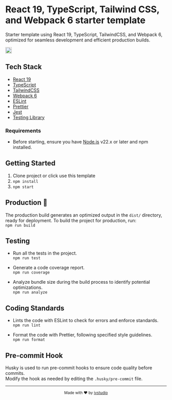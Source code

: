 # React 19, TypeScript, Tailwind CSS, and Webpack 6 starter template

Starter template using React 19, TypeScript, TailwindCSS, and Webpack 6, optimized for seamless development and efficient production builds.

<a href="https://twitter.com/ivstudio"><img src="https://img.shields.io/twitter/follow/ivstudio.svg?style=social&label=Follow&maxAge=3600" height="20"></a>

## Tech Stack

- [React 19](https://reactjs.org/)
- [TypeScript](https://www.typescriptlang.org/)
- [TailwindCSS](https://tailwindcss.com/)
- [Webpack 6](https://webpack.js.org/)
- [ESLint](https://eslint.org/)
- [Prettier](https://prettier.io/)
- [Jest](https://jestjs.io/)
- [Testing Library](https://testing-library.com/docs/react-testing-library/intro/)  

### Requirements

- Before starting, ensure you have [Node.js](https://nodejs.org/) v22.x or later and npm installed.

## Getting Started

1. Clone project or click use this template
2. `npm install`
3. `npm start`

## Production 🚀

The production build generates an optimized output in the `dist/` directory, ready for deployment. To build the project for production, run:  
`npm run build`  

## Testing

- Run all the tests in the project.  
`npm run test`

- Generate a code coverage report.  
`npm run coverage`

- Analyze bundle size during the build process to identify potential optimizations.  
`npm run analyze`

## Coding Standards

- Lints the code with ESLint to check for errors and enforce standards.  
`npm run lint`

- Format the code with Prettier, following specified style guidelines.  
`npm run format`  

## Pre-commit Hook

Husky is used to run pre-commit hooks to ensure code quality before commits.  
Modify the hook as needed by editing the `.husky/pre-commit` file.

---

<p align="center"><sup>Made with ♥ by <a href="https://ivstudio.com">ivstudio</a></sup></p>